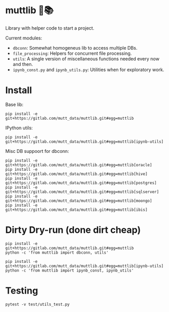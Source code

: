 # muttlib 🐶📚

Library with helper code to start a project.

Current modules:
- `dbconn`: Somewhat homogeneus lib to access multiple DBs.
- `file_processing`: Helpers for concurrent file processing.
- `utils`: A single version of miscellaneous functions needed every now and then.
- `ipynb_const.py` and `ipynb_utils.py`: Utilities when for exploratory work.


# Install
Base lib:
```
pip install -e git+https://gitlab.com/mutt_data/muttlib.git#egg=muttlib
```

IPython utils:
```
pip install -e git+https://gitlab.com/mutt_data/muttlib.git#egg=muttlib[ipynb-utils]
```

Misc DB suppoort for dbconn:
```
pip install -e git+https://gitlab.com/mutt_data/muttlib.git#egg=muttlib[oracle]
pip install -e git+https://gitlab.com/mutt_data/muttlib.git#egg=muttlib[hive]
pip install -e git+https://gitlab.com/mutt_data/muttlib.git#egg=muttlib[postgres]
pip install -e git+https://gitlab.com/mutt_data/muttlib.git#egg=muttlib[sqlserver]
pip install -e git+https://gitlab.com/mutt_data/muttlib.git#egg=muttlib[moongo]
pip install -e git+https://gitlab.com/mutt_data/muttlib.git#egg=muttlib[ibis]
```

# Dirty Dry-run (done dirt cheap)
```
pip install -e git+https://gitlab.com/mutt_data/muttlib.git#egg=muttlib
python -c 'from muttlib import dbconn, utils'

pip install -e git+https://gitlab.com/mutt_data/muttlib.git#egg=muttlib[ipynb-utils]
python -c 'from muttlib import ipynb_const, ipynb_utils'
```
# Testing
```
pytest -v test/utils_test.py
```
